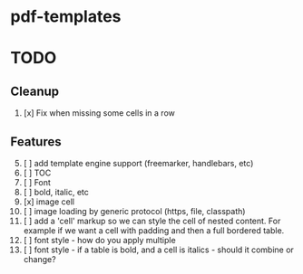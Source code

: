 # pdf-templates

# TODO
## Cleanup
1. [x] Fix when missing some cells in a row

## Features
5. [ ] add template engine support (freemarker, handlebars, etc)
6. [ ] TOC
7. [ ] Font
8. [ ] bold, italic, etc
9. [x] image cell
10. [ ] image loading by generic protocol (https, file, classpath)
11. [ ] add a 'cell' markup so we can style the cell of nested content. 
For example if we want a cell with padding and then a full bordered table.
12. [ ] font style - how do you apply multiple
13. [ ] font style - if a table is bold, and a cell is italics - should it 
combine or change?
